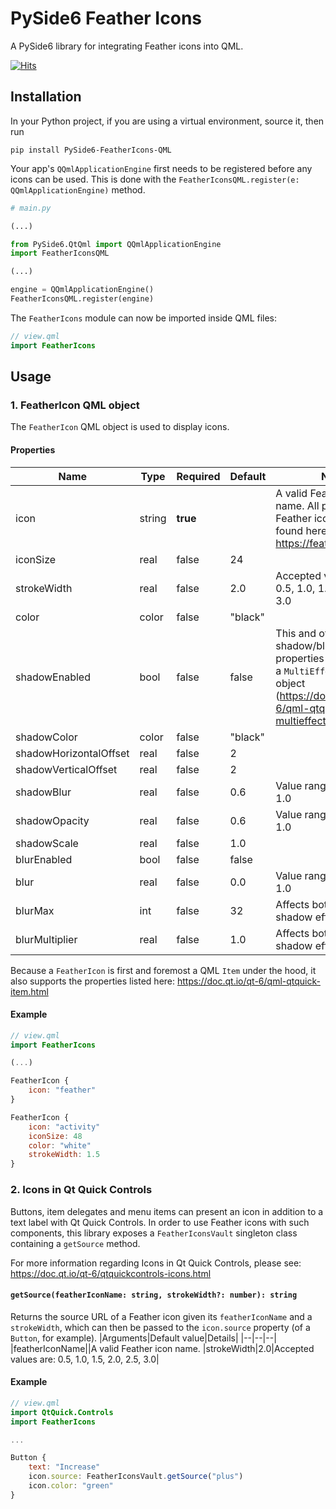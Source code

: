 # PySide6 Feather Icons 

A PySide6 library for integrating Feather icons into QML.

[![Hits](https://hits.seeyoufarm.com/api/count/incr/badge.svg?url=https%3A%2F%2Fgithub.com%2FCuberootex%2FPySide6_FeatherIcons_QML&count_bg=%2379C83D&title_bg=%23555555&icon=&icon_color=%23404040&title=hits&edge_flat=false)](https://hits.seeyoufarm.com)

## Installation

In your Python project, if you are using a virtual environment, source it, then run
```
pip install PySide6-FeatherIcons-QML
```

Your app's `QQmlApplicationEngine` first needs to be registered before any icons can be used. This is done with the `FeatherIconsQML.register(e: QQmlApplicationEngine)` method.

```python
# main.py

(...)

from PySide6.QtQml import QQmlApplicationEngine
import FeatherIconsQML

(...)

engine = QQmlApplicationEngine()
FeatherIconsQML.register(engine)

```

The `FeatherIcons` module can now be imported inside QML files:

```qml
// view.qml
import FeatherIcons
```

## Usage



### 1. FeatherIcon QML object


The `FeatherIcon` QML object is used to display icons.

#### Properties

| Name        | Type   | Required | Default | Notes                                                                                              |
| ----------- | ------ | -------- | ------- | -------------------------------------------------------------------------------------------------- |
| icon        | string | **true**     |         | A valid Feather icon name. All possible Feather icons can be found here: https://feathericons.com/ |
| iconSize    | real   | false    | 24      |                                                                                                    |
| strokeWidth | real   | false    | 2.0     | Accepted values are: 0.5, 1.0, 1.5, 2.0, 2.5, 3.0                                                  |
| color       | color | false    | "black" |                                                                                                    |
|shadowEnabled|bool|false|false|This and other shadow/blur-related properties are passed to a `MultiEffect` QML object (https://doc.qt.io/qt-6/qml-qtquick-effects-multieffect.html)|
|shadowColor|color|false|"black"||
|shadowHorizontalOffset|real|false|2||
|shadowVerticalOffset|real|false|2||
|shadowBlur|real|false|0.6|Value ranges from 0.0 to 1.0|
|shadowOpacity|real|false|0.6|Value ranges from 0.0 to 1.0|
|shadowScale|real|false|1.0||
|blurEnabled|bool|false|false||
|blur|real|false|0.0|Value ranges from 0.0 to 1.0|
|blurMax|int|false|32|Affects both blur and shadow effects.|
|blurMultiplier|real|false|1.0|Affects both blur and shadow effects.|


Because a `FeatherIcon` is first and foremost a QML `Item` under the hood, it also supports the properties listed here: https://doc.qt.io/qt-6/qml-qtquick-item.html

#### Example 

```qml
// view.qml
import FeatherIcons

(...)

FeatherIcon {
	icon: "feather"
}

FeatherIcon {
	icon: "activity"
	iconSize: 48
	color: "white"
	strokeWidth: 1.5
}
```


### 2. Icons in Qt Quick Controls

Buttons, item delegates and menu items can present an icon in addition to a text label with Qt Quick Controls. In order to use Feather icons with such components, this library exposes a `FeatherIconsVault` singleton class containing a `getSource` method. 

For more information regarding Icons in Qt Quick Controls, please see: https://doc.qt.io/qt-6/qtquickcontrols-icons.html

#### `getSource(featherIconName: string, strokeWidth?: number): string`


Returns the source URL of a Feather icon given its `featherIconName` and a `strokeWidth`, which can then be passed to the `icon.source` property (of a `Button`, for example).
|Arguments|Default value|Details|
|--|--|--|
|featherIconName||A valid Feather icon name.
|strokeWidth|2.0|Accepted values are: 0.5, 1.0, 1.5, 2.0, 2.5, 3.0| 

#### Example

```qml
// view.qml
import QtQuick.Controls
import FeatherIcons

...

Button {
	text: "Increase"
	icon.source: FeatherIconsVault.getSource("plus")
	icon.color: "green"
}
```








